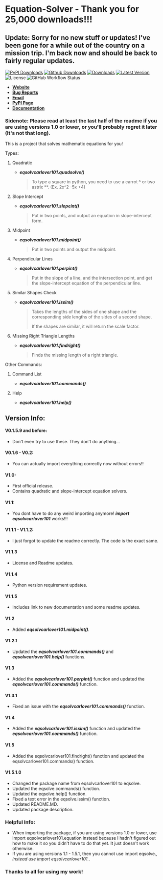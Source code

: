 # Equation-Solver - Thank you for 25,000 downloads!!!

## Update: Sorry for no new stuff or updates! I've been gone for a while out of the country on a mission trip. I'm back now and should be back to fairly regular updates.

[![PyPI Downloads](https://img.shields.io/pypi/dm/eqsolvcarlover101?label=PyPI%20Downloads)](
https://pypi.org/project/eqsolvcarlover101/) [![Github Downloads](https://img.shields.io/github/downloads/Carlover101/equation-solver/total?label=Github%20Downloads)](https://github.com/Carlover101/equation-solver) [![Downloads](https://static.pepy.tech/personalized-badge/eqsolvcarlover101?period=total&units=international_system&left_color=grey&right_color=brightgreen&left_text=Total%20Downloads)](https://pepy.tech/project/eqsolvcarlover101) [![Latest Version](https://img.shields.io/pypi/v/eqsolvcarlover101?label=Latest%20Version)](https://pypi.org/project/eqsolvcarlover101/) ![License](https://img.shields.io/badge/License-BSD-lightgray?label=License) ![GitHub Workflow Status](https://img.shields.io/github/workflow/status/Carlover101/equation-solver/CodeQL?label=Code%20Status)

- [**Website**](https://github.com/Carlover101/equation-solver)
- [**Bug Reports**](https://github.com/Carlover101/equation-solver/issues)
- [**Email**](mailto:zmanmustang2017@gmail.com)
- [**PyPI Page**](https://pypi.org/project/eqsolvcarlover101)
- [**Documentation**](https://carlover101.github.io/equation-solver)


### Sidenote: Please read at least the last half of the readme if you are using versions 1.0 or lower, or you'll probably regret it later (It's not that long).

This is a project that solves mathematic equations for you!

Types:

1. Quadratic
    - ***eqsolvcarlover101.quadsolve()***
      > To type a square in python, you need to use a carrot **^** or two astrix **. (Ex. 2x^2 -5x +4)

2. Slope Intercept
    - ***eqsolvcarlover101.slopeint()***
      > Put in two points, and output an equation in slope-intercept form.

3. Midpoint
    - _**eqsolvcarlover101.midpoint()**_
      > Put in two points and output the midpoint.

4. Perpendicular Lines
    - ***eqsolvcarlover101.perpint()***
      > Put in the slope of a line, and the intersection point, and get the slope-intercept equation of the perpendicular line.

5. Similar Shapes Check
    - ***eqsolvcarlover101.issim()***
      > Takes the lengths of the sides of one shape and the corresponding side lengths of the sides of a second shape.
      > 
      > If the shapes are similar, it will return the scale factor.

6. Missing Right Triangle Lengths
   - ***eqsolvcarlover101.findright()***
     > Finds the missing length of a right triangle.

Other Commands:

1. Command List
    - ***eqsolvcarlover101.commands()***

2. Help
    - ***eqsolvcarlover101.help()***


## Version Info:

#### V0.1.5.9 and before:
  - Don't even try to use these. They don't do anything...

#### V0.1.6 - V0.2:
  - You can actually import everything correctly now without errors!!

#### V1.0:
  - First official release.
  - Contains quadratic and slope-intercept equation solvers.

#### V1.1:
  - You dont have to do any weird importing anymore! ***import eqsolvcarlover101*** works!!!

#### V1.1.1 - V1.1.2:
  - I just forgot to update the readme correctly. The code is the exact same.

#### V1.1.3
  - License and Readme updates.

#### V1.1.4
  - Python version requirement updates.

#### V1.1.5
  - Includes link to new documentation and some readme updates.

#### V1.2
  - Added _**eqsolvcarlover101.midpoint()**_.

#### V1.2.1
  - Updated the _**eqsolvcarlover101.commands()**_ and _**eqsolvcarlover101.help()**_ functions.

#### V1.3
  - Added the _**eqsolvcarlover101.perpint()**_ function and updated the _**eqsolvcarlover101.commands()**_ function.

#### V1.3.1
  - Fixed an issue with the _**eqsolvcarlover101.commands()**_ function.

#### V1.4
  - Added the _**eqsolvcarlover101.issim()**_ function and updated the _**eqsolvcarlover101.commands()**_ function.

#### V1.5
  - Added the eqsolvcarlover101.findright() function and updated the eqsolvcarlover101.commands() function.
#### V1.5.1.0
  - Changed the package name from eqsolvcarlover101 to eqsolve.
  - Updated the eqsolve.commands() function.
  - Updated the eqsolve.help() function.
  - Fixed a text error in the eqsolve.issim() function.
  - Updated README.MD.
  - Updated package description.

### Helpful Info:
  - When importing the package, if you are using versions 1.0 or lower, use import eqsolvcarlover101.equation instead because I hadn't figured out how to make it so you didn't have to do that yet. It just doesn't work otherwise.
  - If you are using versions 1.1 - 1.5.1, then you cannot use import eqsolve.*, instead use import eqsolvcarlover101.*.

### Thanks to all for using my work!
